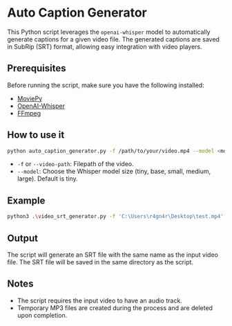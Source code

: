 # Auto Caption Generator

This Python script leverages the `openai-whisper` model to automatically generate captions for a given video file. The generated captions are saved in SubRip (SRT) format, allowing easy integration with video players.

## Prerequisites

Before running the script, make sure you have the following installed:

- [MoviePy](https://zulko.github.io/moviepy/)
- [OpenAI-Whisper](https://pypi.org/project/openai-whisper/)
- [FFmpeg](https://www.ffmpeg.org/)

## How to use it

```bash
python auto_caption_generator.py -f /path/to/your/video.mp4 --model <model_size>
```

-  `-f` or `--video-path`: Filepath of the video.
-  `--model`: Choose the Whisper model size (tiny, base, small, medium, large). Default is tiny.

## Example

```bash
python3 .\video_srt_generator.py -f 'C:\Users\r4gn4r\Desktop\test.mp4' --model base
```


## Output
The script will generate an SRT file with the same name as the input video file. The SRT file will be saved in the same directory as the script.

## Notes
- The script requires the input video to have an audio track.
- Temporary MP3 files are created during the process and are deleted upon completion.
